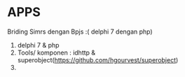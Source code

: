 # APPS
Briding Simrs dengan Bpjs :( delphi 7 dengan php)

1. delphi 7 & php
2. Tools/ komponen : idhttp & superobject(https://github.com/hgourvest/superobject)
3. 
